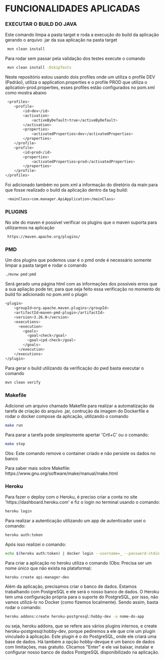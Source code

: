 #  FUNCIONALIDADES APLICADAS
<h3>EXECUTAR O BUILD DO JAVA</h3>
<p>Este comando limpa a pasta target e roda a execução do build da aplicação gerando o arquivo .jar da sua aplicação na pasta target </p>

```bash
 mvn clean install
```
<p>Para rodar sem passar pela validação dos testes execute o comando</p>

```bash
 mvn clean install -DskipTests
```

<p>Neste repositório estou usando dois profiles onde um utiliza o profile DEV (Padrão), utiliza o application.properties e o profile PROD que utiliza o aplication-prod.properties, esses profiles estão configurados no pom.xml como mostra abaixo</p>

```bash
 <profiles>
    <profile>
        <id>dev</id>
        <activation>
            <activeByDefault>true</activeByDefault>
        </activation>
        <properties>
            <activatedProperties>dev</activatedProperties>
        </properties>
    </profile>
    <profile>
        <id>prod</id>
        <properties>
            <activatedProperties>prod</activatedProperties>
        </properties>
    </profile>
</profiles>
```
<p>Foi adicionado também no pom.xml a informação do diretório da main para que fosse realizado o build da aplicação dentro da tag build: </p>

```bash
 <mainClass>com.manager.ApiApplication</mainClass>
```

<h3>PLUGINS</h3>

<p>No site do maven é possível verificar os plugins que o maven suporta para utilizarmos na aplicação</p>

```bash
 https://maven.apache.org/plugins/
```

<h3>PMD</h3>
<p>Um dos plugins que podemos usar é o pmd onde é necessário somente limpar a pasta target e rodar o comando</p>

```bash
./mvnw pmd:pmd
```

<p>Será gerado uma página html com as informações dos possíveis erros que a sua apliação pode ter, para que seja feito essa verificação no momento do build foi adicionado no pom.xml o plugin </p>

```bash
<plugin>
    <groupId>org.apache.maven.plugins</groupId>
    <artifactId>maven-pmd-plugin</artifactId>
    <version>3.26.0</version>
    <executions>
      <execution>
        <goals>
          <goal>check</goal>
          <goal>cpd-check</goal>
        </goals>
      </execution>
    </executions>
</plugin>
```
<p>Para gerar o build utilizando da verificação do pwd basta executar o comando</p>

```bash
mvn clean verify
```

<h3>Makefile</h3>
<p>Adicionei um arquivo chamado Makefile para realizar a automatização da tarefa de criação do arquivo .jar, contrução da imagem do Dockerfile e rodar o docker compose da aplicação, utilizando o comando</p>

```bash
make run
```

<p>Para parar a tarefa pode simplesmente apertar 'Crtl+C' ou o comando:</p>

```bash
make stop
```

<p>Obs: Este comando remove o container criado e não persiste os dados no banco</p>
<p>Para saber mais sobre Makefile: https://www.gnu.org/software/make/manual/make.html</p>

<h3>Heroku</h3>
<p>Para fazer o deploy com o Heroku, é preciso criar a conta no site 'https://dashboard.heroku.com' e fiz o login no terminal usando o comando:</p>

```bash
heroku login
```

<p>Para realizar a autenticação utilizando um app de autenticador usei o comando: </p>

```bash
heroku auth:token
```

<p>Após isso realizei o comando: </p>

```bash
echo $(heroku auth:token) | docker login --username=_ --password-stdin registry.heroku.com
```
<p>Para criar a aplicação no heroku utiliza o comando (Obs: Precisa ser um nome único que não exista na plataforma): </p>

```bash
heroku create api-manager-dev
```

<p>Além da aplicação, precisamos criar o banco de dados. Estamos trabalhando com PostgreSQL e ele será o nosso banco de dados. O Heroku tem uma configuração própria para o suporte do PostgreSQL, por isso, não vamos utilizá-lo no Docker (como fizemos localmente). Sendo assim, basta rodar o comando:</p>

```bash
heroku addons:create heroku-postgresql:hobby-dev -a nome-do-app
```
<p>ou seja, heroku addons, que se refere aos vários plugins internos, e create heroku-postgresql:hobby-dev, porque pediremos a ele que crie um plugin vinculado à aplicação. Este plugin é o do PostgreSQL, onde ele criará uma base de dados. Há também a opção hobby-devque é um banco de dados com limitações, mas gratuito. Clicamos "Enter" e ele vai baixar, instalar e configurar nosso banco de dados PostgreSQL disponibilizado na aplicação.</p>


